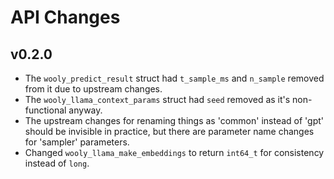 # API Changes

## v0.2.0

* The `wooly_predict_result` struct had `t_sample_ms` and `n_sample` removed from it due to upstream changes.
* The `wooly_llama_context_params` struct had `seed` removed as it's non-functional anyway.
* The upstream changes for renaming things as 'common' instead of 'gpt' should be invisible in practice,
  but there are parameter name changes for 'sampler' parameters.
* Changed `wooly_llama_make_embeddings` to return `int64_t` for consistency instead of `long`.